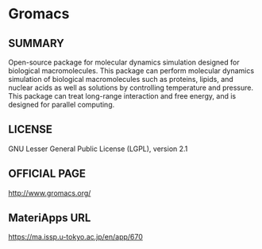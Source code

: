 # Gromacs 

## SUMMARY 

 Open-source package for molecular dynamics simulation designed for biological macromolecules. This package can perform molecular dynamics simulation of biological macromolecules such as proteins, lipids, and nuclear acids as well as solutions by controlling temperature and pressure. This package can treat long-range interaction and free energy, and is designed for parallel computing.

## LICENSE 

 GNU Lesser General Public License (LGPL), version 2.1

## OFFICIAL PAGE 

 http://www.gromacs.org/

## MateriApps URL 

 https://ma.issp.u-tokyo.ac.jp/en/app/670

